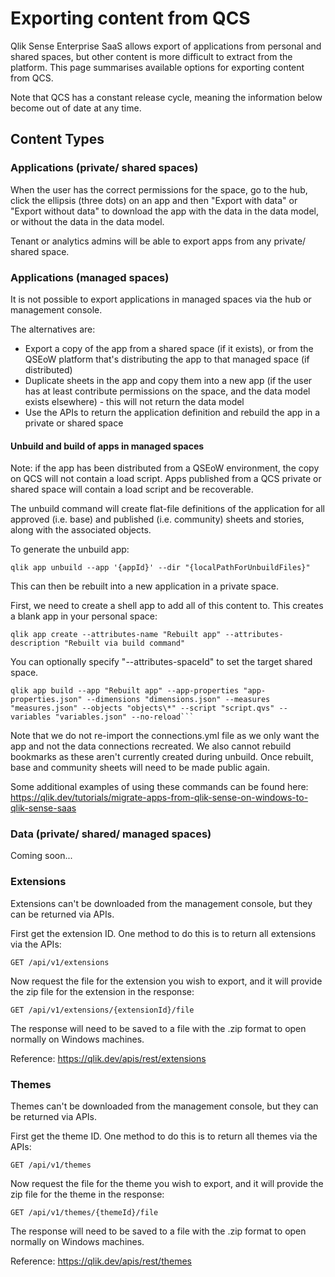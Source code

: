 # Exporting content from QCS

Qlik Sense Enterprise SaaS allows export of applications from personal and shared spaces, but other content is more difficult to extract from the platform. This page summarises available options for exporting content from QCS.

Note that QCS has a constant release cycle, meaning the information below become out of date at any time.

## Content Types

### Applications (private/ shared spaces)

When the user has the correct permissions for the space, go to the hub, click the ellipsis (three dots) on an app and then "Export with data" or "Export without data" to download the app with the data in the data model, or without the data in the data model.

Tenant or analytics admins will be able to export apps from any private/ shared space.

### Applications (managed spaces)

It is not possible to export applications in managed spaces via the hub or management console.

The alternatives are:
* Export a copy of the app from a shared space (if it exists), or from the QSEoW platform that's distributing the app to that managed space (if distributed)
* Duplicate sheets in the app and copy them into a new app (if the user has at least contribute permissions on the space, and the data model exists elsewhere) - this will not return the data model
* Use the APIs to return the application definition and rebuild the app in a private or shared space

#### Unbuild and build of apps in managed spaces

Note: if the app has been distributed from a QSEoW environment, the copy on QCS will not contain a load script. Apps published from a QCS private or shared space will contain a load script and be recoverable.

The unbuild command will create flat-file definitions of the application for all approved (i.e. base) and published (i.e. community) sheets and stories, along with the associated objects.

To generate the unbuild app:

```
qlik app unbuild --app '{appId}' --dir "{localPathForUnbuildFiles}"
```

This can then be rebuilt into a new application in a private space.

First, we need to create a shell app to add all of this content to. This creates a blank app in your personal space:

```
qlik app create --attributes-name "Rebuilt app" --attributes-description "Rebuilt via build command"

```
You can optionally specify "--attributes-spaceId" to set the target shared space.

```
qlik app build --app "Rebuilt app" --app-properties "app-properties.json" --dimensions "dimensions.json" --measures "measures.json" --objects "objects\*" --script "script.qvs" --variables "variables.json" --no-reload```
```

Note that we do not re-import the connections.yml file as we only want the app and not the data connections recreated. We also cannot rebuild bookmarks as these aren't currently created during unbuild. Once rebuilt, base and community sheets will need to be made public again.

Some additional examples of using these commands can be found here: https://qlik.dev/tutorials/migrate-apps-from-qlik-sense-on-windows-to-qlik-sense-saas

### Data (private/ shared/ managed spaces)

Coming soon...

### Extensions

Extensions can't be downloaded from the management console, but they can be returned via APIs.

First get the extension ID. One method to do this is to return all extensions via the APIs:
```
GET /api/v1/extensions
```

Now request the file for the extension you wish to export, and it will provide the zip file for the extension in the response:
```
GET /api/v1/extensions/{extensionId}/file
```
The response will need to be saved to a file with the .zip format to open normally on Windows machines.

Reference: https://qlik.dev/apis/rest/extensions

### Themes

Themes can't be downloaded from the management console, but they can be returned via APIs.

First get the theme ID. One method to do this is to return all themes via the APIs:

```
GET /api/v1/themes
```

Now request the file for the theme you wish to export, and it will provide the zip file for the theme in the response:

```
GET /api/v1/themes/{themeId}/file
```

The response will need to be saved to a file with the .zip format to open normally on Windows machines.

Reference: https://qlik.dev/apis/rest/themes

